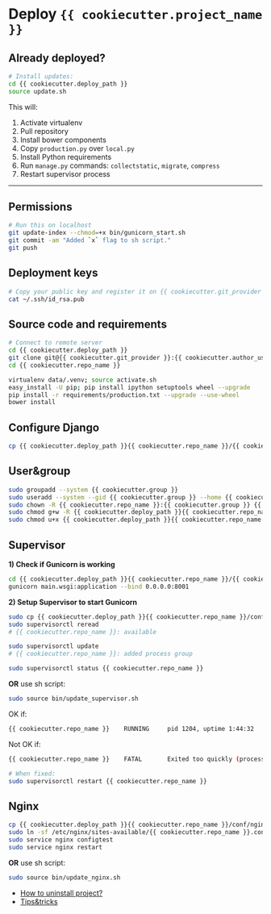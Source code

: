 # Deploy `{{ cookiecutter.project_name }}`

## Already deployed?

```bash
# Install updates:
cd {{ cookiecutter.deploy_path }}
source update.sh
```

This will:

1. Activate virtualenv
2. Pull repository
3. Install bower components
4. Copy `production.py` over `local.py`
5. Install Python requirements
6. Run `manage.py` commands: `collectstatic`, `migrate`, `compress`
7. Restart supervisor process


----------

## Permissions

```bash
# Run this on localhost
git update-index --chmod=+x bin/gunicorn_start.sh
git commit -am "Added `x` flag to sh script."
git push
```

## Deployment keys

```bash
# Copy your public key and register it on {{ cookiecutter.git_provider }}.
cat ~/.ssh/id_rsa.pub
```

## Source code and requirements

```bash
# Connect to remote server
cd {{ cookiecutter.deploy_path }}
git clone git@{{ cookiecutter.git_provider }}:{{ cookiecutter.author_username }}/{{ cookiecutter.repo_name }}.git
cd {{ cookiecutter.repo_name }}

virtualenv data/.venv; source activate.sh
easy_install -U pip; pip install ipython setuptools wheel --upgrade
pip install -r requirements/production.txt --upgrade --use-wheel
bower install
```

## Configure Django

```bash
cp {{ cookiecutter.deploy_path }}{{ cookiecutter.repo_name }}/{{ cookiecutter.src_dir }}/{{ cookiecutter.main_app }}/settings/dist/production.py {{ cookiecutter.deploy_path }}{{ cookiecutter.repo_name }}/{{ cookiecutter.src_dir }}/{{ cookiecutter.main_app }}/settings/local.py
```

## User&group

```bash
sudo groupadd --system {{ cookiecutter.group }}
sudo useradd --system --gid {{ cookiecutter.group }} --home {{ cookiecutter.deploy_path }}{{ cookiecutter.repo_name }} {{ cookiecutter.repo_name }}
sudo chown -R {{ cookiecutter.repo_name }}:{{ cookiecutter.group }} {{ cookiecutter.deploy_path }}{{ cookiecutter.repo_name }}
sudo chmod g+w -R {{ cookiecutter.deploy_path }}{{ cookiecutter.repo_name }}/log/
sudo chmod u+x {{ cookiecutter.deploy_path }}{{ cookiecutter.repo_name }}/bin/gunicorn_start.sh
```


## Supervisor

**1) Check if Gunicorn is working**


```bash
cd {{ cookiecutter.deploy_path }}{{ cookiecutter.repo_name }}/{{ cookiecutter.src_dir }}
gunicorn main.wsgi:application --bind 0.0.0.0:8001
```

**2) Setup Supervisor to start Gunicorn**

```bash
sudo cp {{ cookiecutter.deploy_path }}{{ cookiecutter.repo_name }}/conf/supervisor.conf /etc/supervisor/conf.d/{{ cookiecutter.repo_name }}.conf
sudo supervisorctl reread
# {{ cookiecutter.repo_name }}: available

sudo supervisorctl update
# {{ cookiecutter.repo_name }}: added process group

sudo supervisorctl status {{ cookiecutter.repo_name }}
```

**OR** use sh script:

```bash
sudo source bin/update_supervisor.sh
```

OK if:
```bash
{{ cookiecutter.repo_name }}    RUNNING     pid 1204, uptime 1:44:32
```

Not OK if:
```bash
{{ cookiecutter.repo_name }}    FATAL       Exited too quickly (process log may have details)

# When fixed:
sudo supervisorctl restart {{ cookiecutter.repo_name }}
```

## Nginx

```bash
cp {{ cookiecutter.deploy_path }}{{ cookiecutter.repo_name }}/conf/nginx.conf /etc/nginx/sites-available/{{ cookiecutter.repo_name }}.conf
sudo ln -sf /etc/nginx/sites-available/{{ cookiecutter.repo_name }}.conf /etc/nginx/sites-enabled/{{ cookiecutter.repo_name }}.conf
sudo service nginx configtest
sudo service nginx restart
```

**OR** use sh script:

```bash
sudo source bin/update_nginx.sh
```

* [How to uninstall project?](UNINSTALL.md)
* [Tips&tricks](MISC.md)
